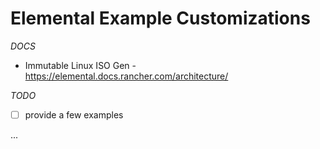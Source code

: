 # Elemental Example Customizations

_DOCS_
 * Immutable Linux ISO Gen - https://elemental.docs.rancher.com/architecture/
 
_TODO_
- [ ] provide a few examples

...
